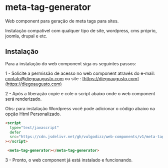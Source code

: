 # meta-tag-generator

Web component para geração de meta tags para sites.

Instalação compativel com qualquer tipo de site, wordpress, cms próprio, joomla, drupal e etc.

## Instalação

Para a instalação do web component siga os seguintes passos:

1 - Solicite a permissão de acesso no web component através do e-mail: contato@diegoaugusto.com ou site : [https://diegoaugusto.com](https://diegoaugusto.com)

2 - Após a liberação copie e cole o script abaixo onde o web component será renderizado.

Obs: para instalação Wordpress você pode adicionar o código abaixo na opção Html Personalizado.

```html
<script
  type="text/javascript"
  defer
  src="https://cdn.jsdelivr.net/gh/vulgodizz/web-components/v1/meta-tag-generator/lazy.1.min.js"
></script>

 <meta-tag-generator></meta-tag-generator>
```

3 - Pronto, o web component já está instalado e funcionando.
